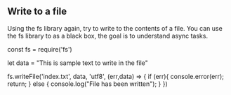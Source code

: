 ## Write to a file

Using the fs library again, try to write to the contents of a file.
You can use the fs library to as a black box, the goal is to understand async tasks.

const fs = require('fs')

let data = "This is sample text to write in the file"

fs.writeFile('index.txt', data, 'utf8', (err,data) => {
if (err){
console.error(err);
return;
} else {
console.log("File has been written");
}
})
